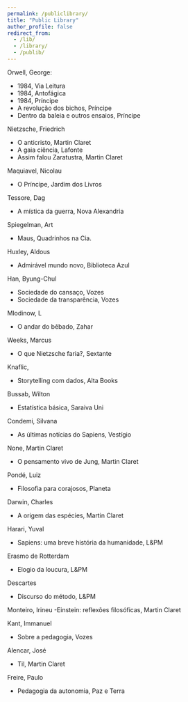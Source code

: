 ```yaml
---
permalink: /publiclibrary/
title: "Public Library"
author_profile: false
redirect_from: 
  - /lib/
  - /library/
  - /publib/
---
```



Orwell, George:
  - 1984, Via Leitura
  - 1984, Antofágica
  - 1984, Príncipe
  - A revolução dos bichos, Príncipe
  - Dentro da baleia e outros ensaios, Príncipe

Nietzsche, Friedrich
  - O anticristo, Martin Claret
  - A gaia ciência, Lafonte
  - Assim falou Zaratustra, Martin Claret

Maquiavel, Nicolau
  - O Príncipe, Jardim dos Livros

Tessore, Dag
  - A mística da guerra, Nova Alexandria

Spiegelman, Art
  - Maus, Quadrinhos na Cia.

Huxley, Aldous
  - Admirável mundo novo, Biblioteca Azul

Han, Byung-Chul
  - Sociedade do cansaço, Vozes
  - Sociedade da transparência, Vozes

Mlodinow, L
  - O andar do bêbado, Zahar

Weeks, Marcus
  - O que Nietzsche faria?, Sextante

Knaflic,
  - Storytelling com dados, Alta Books

Bussab, Wilton
  - Estatística básica, Saraiva Uni

Condemi, Silvana
  - As últimas notícias do Sapiens, Vestígio

None, Martin Claret
  - O pensamento vivo de Jung, Martin Claret

Pondé, Luiz
  - Filosofia para corajosos, Planeta

Darwin, Charles
  - A origem das espécies, Martin Claret

Harari, Yuval
  - Sapiens: uma breve história da humanidade, L&PM

Erasmo de Rotterdam
  - Elogio da loucura, L&PM

Descartes
  - Discurso do método, L&PM

Monteiro, Irineu
  -Einstein: reflexões filosóficas, Martin Claret

Kant, Immanuel
  - Sobre a pedagogia, Vozes

Alencar, José
  - Til, Martin Claret
  
Freire, Paulo
  - Pedagogia da autonomia, Paz e Terra
